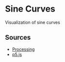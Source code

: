 # Sine Curves

Visualization of sine curves

## Sources

  * [Processing](https://processing.org/)
  * [p5.js](https://p5js.org/)
